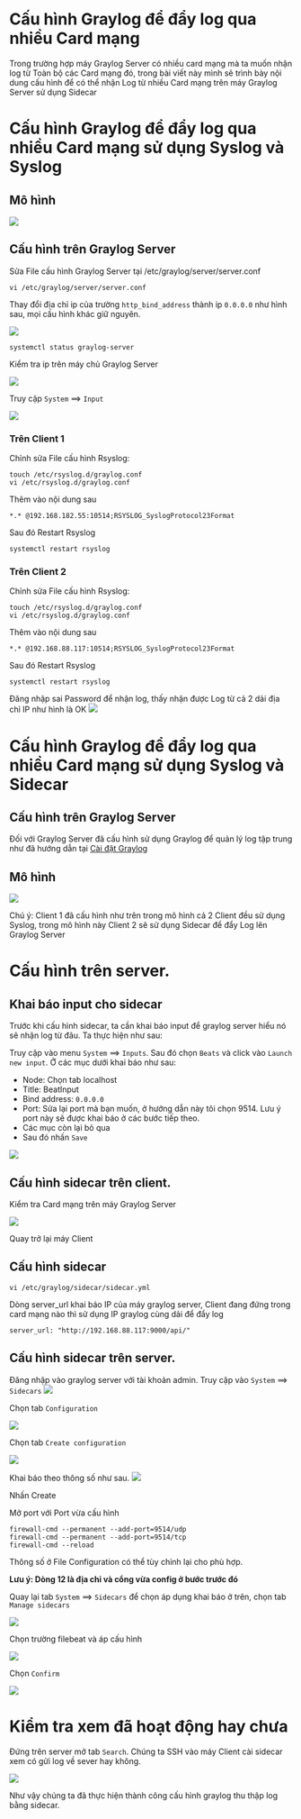# Cấu hình Graylog để đẩy log qua nhiều Card mạng
Trong trường hợp máy Graylog Server có nhiều card mạng mà ta muốn nhận log từ Toàn bộ các Card mạng đó, trong bài viết này mình sẽ trình bày nội dung cấu hình để có thể nhận Log từ nhiều Card mạng trên máy Graylog Server sử dụng Sidecar

# Cấu hình Graylog để đẩy log qua nhiều Card mạng sử dụng Syslog và Syslog
## Mô hình
<img src="https://i.imgur.com/qBDhdLr.png">

## Cấu hình trên Graylog Server

Sửa File cấu hình Graylog Server tại /etc/graylog/server/server.conf
```
vi /etc/graylog/server/server.conf
```
Thay đổi địa chỉ ip của trường `http_bind_address` thành ip `0.0.0.0` như hình sau, mọi cấu hình khác giữ nguyên.

<img src="https://i.imgur.com/rTvTpI2.png">


```
systemctl status graylog-server
```
Kiểm tra ip trên máy chủ Graylog Server

<img src="https://i.imgur.com/mjQ7uEc.png">

Truy cập `System` ==> `Input`

<img src="https://i.imgur.com/imcBLJl.png">

### Trên Client 1
Chỉnh sửa File cấu hình Rsyslog:
```
touch /etc/rsyslog.d/graylog.conf
vi /etc/rsyslog.d/graylog.conf
```

Thêm vào nội dung sau
```
*.* @192.168.182.55:10514;RSYSLOG_SyslogProtocol23Format
```
Sau đó Restart Rsyslog
```
systemctl restart rsyslog
```
### Trên Client 2
Chỉnh sửa File cấu hình Rsyslog:
```
touch /etc/rsyslog.d/graylog.conf
vi /etc/rsyslog.d/graylog.conf
```

Thêm vào nội dung sau
```
*.* @192.168.88.117:10514;RSYSLOG_SyslogProtocol23Format
```
Sau đó Restart Rsyslog
```
systemctl restart rsyslog
```

Đăng nhập sai Password để nhận log, thấy nhận được Log từ cả 2 dải địa chỉ IP như hình là OK
<img src="https://i.imgur.com/WFcgxRq.png">


# Cấu hình Graylog để đẩy log qua nhiều Card mạng sử dụng Syslog và Sidecar
## Cấu hình trên Graylog Server
Đối với Graylog Server đã cấu hình sử dụng Graylog để quản lý log tập trung như đã hướng dẫn tại [Cài đặt Graylog](./02_Cai-dat-graylog.md)
## Mô hình
<img src="https://i.imgur.com/pqwuZyy.jpg">

Chú ý: Client 1 đã cấu hình như trên trong mô hình cả 2 Client đều sử dụng Syslog, trong mô hình này Client 2 sẽ sử dụng Sidecar để đẩy Log lên Graylog Server

# Cấu hình trên server.
## Khai báo input cho sidecar
Trước khi cấu hình sidecar, ta cần khai báo input để graylog server hiểu nó sẽ nhận log từ đâu. Ta thực hiện như sau:

Truy cập vào menu `System` ==> `Inputs`. Sau đó chọn `Beats` và click vào `Launch new input`.
Ở các mục dưới khai báo như sau:
- Node: Chọn tab localhost
- Title: BeatInput
- Bind address: `0.0.0.0` 
- Port: Sửa lại port mà bạn muốn, ở hướng dẫn này tôi chọn 9514. Lưu ý port này sẽ được khai báo ở các bước tiếp theo.
- Các mục còn lại bỏ qua
- Sau đó nhấn `Save`

<img src="https://i.imgur.com/Z8fSWDE.png">

## Cấu hình sidecar trên client.
Kiểm tra Card mạng trên máy Graylog Server

<img src="https://i.imgur.com/mjQ7uEc.png">

Quay trở lại máy Client

## Cấu hình sidecar
```
vi /etc/graylog/sidecar/sidecar.yml
```
Dòng server_url khai báo IP của máy graylog server, Client đang đứng trong card mạng nào thì sử dụng IP graylog cùng dải để đẩy log
```
server_url: "http://192.168.88.117:9000/api/"  
```

## Cấu hình sidecar trên server.

Đăng nhập vào graylog server với tài khoản admin.
Truy cập vào `System` ==> `Sidecars`
<img src="https://i.imgur.com/iVqndeJ.png">

Chọn tab `Configuration`

<img src="https://i.imgur.com/1SkaV6V.png">

Chọn tab `Create configuration`

<img src="https://i.imgur.com/XSxhrTy.png">

Khai báo theo thông số như sau.
<img src="https://i.imgur.com/NL0rAXd.png">

Nhấn Create

Mở port với Port vừa cấu hình


```
firewall-cmd --permanent --add-port=9514/udp
firewall-cmd --permanent --add-port=9514/tcp
firewall-cmd --reload
```


Thông số ở File Configuration có thể tùy chỉnh lại cho phù hợp. 

**Lưu ý: Dòng 12 là địa chỉ và cổng vừa config ở bước trước đó**

Quay lại tab `System` ==> `Sidecars` để chọn áp dụng khai báo ở trên, chọn tab `Manage sidecars`

<img src="https://i.imgur.com/wir8k7v.png">

Chọn trường filebeat và áp cấu hình

<img src="https://i.imgur.com/RgShlnE.png">

Chọn `Confirm`

<img src="https://i.imgur.com/ZpW4Trs.png">


# Kiểm tra xem đã hoạt động hay chưa

Đứng trên server mở tab `Search`.
Chúng ta SSH vào máy Client cài sidecar xem có gửi log về sever hay không.

<img src="https://i.imgur.com/ExDizR1.png">

Như vậy chúng ta đã thực hiện thành công cấu hình graylog thu thập log bằng sidecar.
